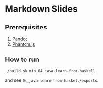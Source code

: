 # Markdown Slides

## Prerequisites

1. [Pandoc](http://johnmacfarlane.net/pandoc/)
2. [Phantom.js](http://phantomjs.org)

## How to run

```
./build.sh min 04_java-learn-from-haskell
```
and see `04_java-learn-from-haskell/exports`.
